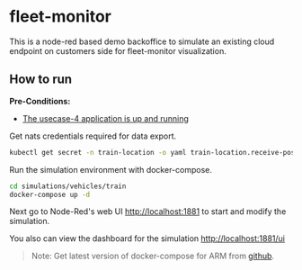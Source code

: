# fleet-monitor
This is a node-red based demo backoffice to simulate an existing cloud endpoint on customers side for fleet-monitor visualization. 

## How to run

**Pre-Conditions:**
* [The usecase-4 application is up and running](../../../demo/usecase-4/README.md)

Get nats credentials required for data export.

```bash
kubectl get secret -n train-location -o yaml train-location.receive-position -o jsonpath='{.data.train-location-network\.creds}' | base64 --decode > creds/fleet-monitor.creds
```

Run the simulation environment with docker-compose.

```bash
cd simulations/vehicles/train
docker-compose up -d
```

Next go to Node-Red's web UI [http://localhost:1881](http://localhost:1881) to start and modify the simulation.

You also can view the dashboard for the simulation [http://localhost:1881/ui](http://localhost:1881/ui)

> Note: Get latest version of docker-compose for ARM from [github](https://github.com/linuxserver/docker-docker-compose/releases).